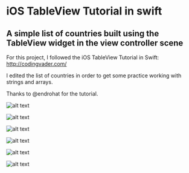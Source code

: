 # iOS TableView Tutorial in swift

## A simple list of countries built using the TableView widget in the view controller scene

For this project, I followed the iOS TableView Tutorial in Swift:
http://codingvader.com/ 

I edited the list of countries in order to get some practice working with strings and arrays.

Thanks to @endrohat for the tutorial.


![alt text](https://user-images.githubusercontent.com/17273470/52533314-5ccc0500-2d32-11e9-8e01-c2f2f8eb5e33.png)

![alt text](https://user-images.githubusercontent.com/17273470/52533316-5ccc0500-2d32-11e9-8d6d-572825384f3f.png)

![alt text](https://user-images.githubusercontent.com/17273470/52533317-5d649b80-2d32-11e9-8536-0298491a2ec7.png)

![alt text](https://user-images.githubusercontent.com/17273470/52533318-5d649b80-2d32-11e9-9dde-ececa16aafb2.png)

![alt text](https://user-images.githubusercontent.com/17273470/52533294-20000e00-2d32-11e9-953f-3972b3a87a19.png)

![alt text](https://user-images.githubusercontent.com/17273470/52533292-1c6c8700-2d32-11e9-8e8f-210dee385b97.png)





